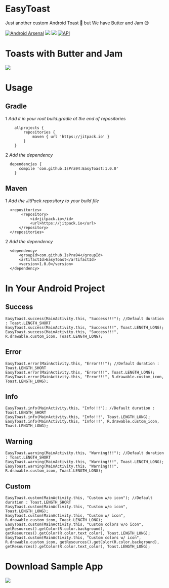 # EasyToast
Just another custom Android Toast 🍞 but We have Butter and Jam 😍

[![Android Arsenal](https://img.shields.io/badge/Android%20Arsenal-EasyToast-brightgreen.svg?style=flat)](https://android-arsenal.com/details/1/6209)
[![](https://jitpack.io/v/IsPra94/EasyToast.svg)](https://jitpack.io/#IsPra94/EasyToast)
<a href="http://www.methodscount.com/?lib=com.github.IsPra94%3AEasyToast%3A1.0.0"><img src="https://img.shields.io/badge/Size-29 KB-e91e63.svg"/></a>
[![API](https://img.shields.io/badge/API-11%2B-brightgreen.svg?style=flat)](https://android-arsenal.com/api?level=11)

# Toasts with Butter and Jam

![](http://i63.tinypic.com/2nrbyr.png)

# Usage

## Gradle
      
1 *Add it in your root build.gradle at the end of repositories*

	    allprojects {
		    repositories {
			    maven { url 'https://jitpack.io' }
		    }
	    }
  
  2 *Add the dependency*
  
  	  dependencies {
	      compile 'com.github.IsPra94:EasyToast:1.0.0'
	    }

  
## Maven

1 *Add the JitPack repository to your build file*

	  <repositories>
		   <repository>
		       <id>jitpack.io</id>
		       <url>https://jitpack.io</url>
		  </repository>
	  </repositories>
  
 2 *Add the dependency*
 
 	  <dependency>
	      <groupId>com.github.IsPra94</groupId>
	      <artifactId>EasyToast</artifactId>
	      <version>1.0.0</version>
	  </dependency>

# In Your Android Project

 ## Success
 
    EasyToast.success(MainActivity.this, "Success!!!"); //Default duration : Toast.LENGTH_SHORT
    EasyToast.success(MainActivity.this, "Success!!!", Toast.LENGTH_LONG);
    EasyToast.success(MainActivity.this, "Success!!!", R.drawable.custom_icon, Toast.LENGTH_LONG);
    
 ## Error
 
    EasyToast.error(MainActivity.this, "Error!!!"); //Default duration : Toast.LENGTH_SHORT
    EasyToast.error(MainActivity.this, "Error!!!", Toast.LENGTH_LONG);
    EasyToast.error(MainActivity.this, "Error!!!", R.drawable.custom_icon, Toast.LENGTH_LONG);
    
 ## Info
 
    EasyToast.info(MainActivity.this, "Info!!!"); //Default duration : Toast.LENGTH_SHORT
    EasyToast.info(MainActivity.this, "Info!!!", Toast.LENGTH_LONG);
    EasyToast.info(MainActivity.this, "Info!!!", R.drawable.custom_icon, Toast.LENGTH_LONG);
    
 ## Warning
 
    EasyToast.warning(MainActivity.this, "Warning!!!"); //Default duration : Toast.LENGTH_SHORT
    EasyToast.warning(MainActivity.this, "Warning!!!", Toast.LENGTH_LONG);
    EasyToast.warning(MainActivity.this, "Warning!!!", R.drawable.custom_icon, Toast.LENGTH_LONG);
    
 ## Custom
 
    EasyToast.custom(MainActivity.this, "Custom w/o icon"); //Default duration : Toast.LENGTH_SHORT
    EasyToast.custom(MainActivity.this, "Custom w/o icon", Toast.LENGTH_LONG);
    EasyToast.custom(MainActivity.this, "Custom w/ icon", R.drawable.custom_icon, Toast.LENGTH_LONG);
    EasyToast.custom(MainActivity.this, "Custom colors w/o icon", getResources().getColor(R.color.background), getResources().getColor(R.color.text_color), Toast.LENGTH_LONG);
    EasyToast.custom(MainActivity.this, "Custom colors w/ icon", R.drawable.custom_icon, getResources().getColor(R.color.background), getResources().getColor(R.color.text_color), Toast.LENGTH_LONG);
 
 # Download Sample App
 
 [![](https://www.apkbc.com/wp-content/uploads/2017/06/download-apk-button.png)](https://github.com/IsPra94/EasyToast/blob/master/EasyToastSample.apk?raw=true)
    

